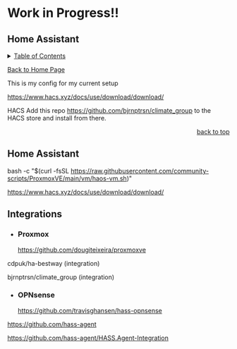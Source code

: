 # Work in Progress!!

<a id="readme_top"></a>
## Home Assistant

<details>
<summary><u>Table of Contents</u></summary>

+ <a href="#Home_Assitant">Home Assitant</a>

+ <a href="#Integrations">Integrations</a>
	+ <a href="#Integrations">Integrations</a>


</details> 

<a href="https://github.com/HomeStudiosDIY/HomeStudiosDIY/blob/main/README.md">Back to Home Page</a>







This is my config for my current setup  




https://www.hacs.xyz/docs/use/download/download/



HACS Add this repo https://github.com/bjrnptrsn/climate_group to the HACS store and install from there.



<p align="right"><a href="#readme_top">back to top</a></p>


## Home Assistant


bash -c "$(curl -fsSL https://raw.githubusercontent.com/community-scripts/ProxmoxVE/main/vm/haos-vm.sh)"



https://www.hacs.xyz/docs/use/download/download/

## Integrations

+ ### Proxmox

  https://github.com/dougiteixeira/proxmoxve



cdpuk/ha-bestway (integration)


bjrnptrsn/climate_group (integration)


+ ### OPNsense

  https://github.com/travisghansen/hass-opnsense
  
  
  
  
https://github.com/hass-agent

https://github.com/hass-agent/HASS.Agent-Integration
